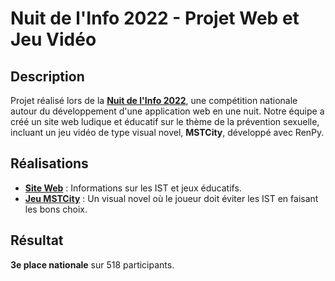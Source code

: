 # Nuit de l'Info 2022 - Projet Web et Jeu Vidéo

## Description

Projet réalisé lors de la **[Nuit de l'Info 2022](https://www.nuitdelinfo.com/)**, une compétition nationale autour du développement d'une application web en une nuit. Notre équipe a créé un site web ludique et éducatif sur le thème de la prévention sexuelle, incluant un jeu vidéo de type visual novel, **MSTCity**, développé avec RenPy.

## Réalisations

- **[Site Web](#)** : Informations sur les IST et jeux éducatifs.
- **[Jeu MSTCity](#)** : Un visual novel où le joueur doit éviter les IST en faisant les bons choix.

## Résultat

**3e place nationale** sur 518 participants.